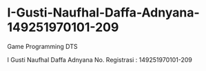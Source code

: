 # I-Gusti-Naufhal-Daffa-Adnyana-149251970101-209
Game Programming DTS

I Gusti Naufhal Daffa Adnyana
No. Registrasi : 149251970101-209

